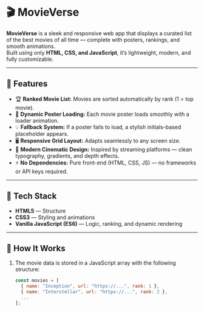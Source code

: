 # 🎬 MovieVerse

**MovieVerse** is a sleek and responsive web app that displays a curated list of the best movies of all time — complete with posters, rankings, and smooth animations.  
Built using only **HTML, CSS, and JavaScript**, it’s lightweight, modern, and fully customizable.

---

## 🌟 Features

- 🏆 **Ranked Movie List:** Movies are sorted automatically by rank (1 = top movie).  
- 🎥 **Dynamic Poster Loading:** Each movie poster loads smoothly with a loader animation.  
- 💡 **Fallback System:** If a poster fails to load, a stylish initials-based placeholder appears.  
- 🖥 **Responsive Grid Layout:** Adapts seamlessly to any screen size.  
- 🎨 **Modern Cinematic Design:** Inspired by streaming platforms — clean typography, gradients, and depth effects.  
- ⚡ **No Dependencies:** Pure front-end (HTML, CSS, JS) — no frameworks or API keys required.

---

## 🧩 Tech Stack

- **HTML5** — Structure  
- **CSS3** — Styling and animations  
- **Vanilla JavaScript (ES6)** — Logic, ranking, and dynamic rendering  

---

## 🧠 How It Works

1. The movie data is stored in a JavaScript array with the following structure:
   ```js
   const movies = [
     { name: "Inception", url: "https://...", rank: 1 },
     { name: "Interstellar", url: "https://...", rank: 2 },
     ...
   ];

